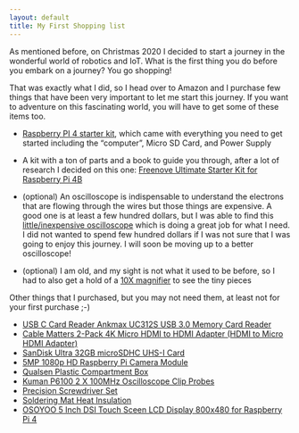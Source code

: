 ```yaml
---
layout: default
title: My First Shopping list
---
```


As mentioned before, on Christmas 2020 I decided to start a journey in the wonderful world of robotics and IoT. What is the first thing you do before you embark on a journey? You go shopping!

That was exactly what I did, so I head over to Amazon and I purchase few things that have been very important to let me start this journey. If you want to adventure on this fascinating world, you will have to get some of these items too.

- [Raspberry PI 4 starter kit](https://www.amazon.ca/gp/product/B07XLMVYJJ/ref=ppx_yo_dt_b_asin_title_o05_s00?ie=UTF8&psc=1), which came with everything you need to get started including the “computer”, Micro SD Card, and Power Supply

- A kit with a ton of parts and a book to guide you through, after a lot of research I decided on this one: [Freenove Ultimate Starter Kit for Raspberry Pi 4B](https://www.amazon.ca/gp/product/B06W54L7B5/ref=ppx_yo_dt_b_asin_title_o00_s00?ie=UTF8&psc=1)

- (optional) An oscilloscope is indispensable to understand the electrons that are flowing through the wires but those things are expensive. A good one is at least a few hundred dollars, but I was able to find this [little/inexpensive oscilloscope](https://www.amazon.ca/gp/product/B0892KBP7P/ref=ppx_yo_dt_b_asin_title_o09_s01?ie=UTF8&psc=1) which is doing a great job for what I need. I did not wanted to spend few hundred dollars if I was not sure that I was going to enjoy this journey. I will soon be moving up to a better oscilloscope!

- (optional) I am old, and my sight is not what it used to be before, so I had to also get a hold of a [10X magnifier](https://www.amazon.ca/gp/product/B074C4D9TG/ref=ppx_yo_dt_b_asin_title_o01_s00?ie=UTF8&psc=1) to see the tiny pieces

Other things that I purchased, but you may not need them, at least not for your first purchase ;-)

- [USB C Card Reader Ankmax UC312S USB 3.0 Memory Card Reader](https://www.amazon.ca/gp/product/B08CBGFL87/ref=ppx_yo_dt_b_asin_title_o00_s00?ie=UTF8&psc=1)
- [Cable Matters 2-Pack 4K Micro HDMI to HDMI Adapter (HDMI to Micro HDMI Adapter)](https://www.amazon.ca/gp/product/B00JDRHQ58/ref=ppx_yo_dt_b_asin_title_o00_s00?ie=UTF8&psc=1)
- [SanDisk Ultra 32GB microSDHC UHS-I Card](https://www.amazon.ca/gp/product/B073JWXGNT/ref=ppx_yo_dt_b_asin_title_o00_s00?ie=UTF8&psc=1)
- [5MP 1080p HD Raspberry Pi Camera Module](https://www.amazon.ca/gp/product/B07PQ63D2S/ref=ppx_yo_dt_b_asin_title_o03_s00?ie=UTF8&psc=1)
- [Qualsen Plastic Compartment Box](https://www.amazon.ca/gp/product/B07TGG1R53/ref=ppx_yo_dt_b_asin_title_o00_s00?ie=UTF8&psc=1)
- [Kuman P6100 2 X 100MHz Oscilloscope Clip Probes](https://www.amazon.ca/gp/product/B01C5PPQQU/ref=ppx_yo_dt_b_asin_title_o08_s01?ie=UTF8&psc=1)
- [Precision Screwdriver Set](https://www.amazon.ca/gp/product/B085LCVZF6/ref=ppx_yo_dt_b_asin_title_o04_s00?ie=UTF8&psc=1)
- [Soldering Mat Heat Insulation](https://www.amazon.ca/gp/product/B07F8Q756W/ref=ppx_yo_dt_b_asin_title_o02_s00?ie=UTF8&psc=1)
- [OSOYOO 5 Inch DSI Touch Sceen LCD Display 800x480 for Raspberry Pi 4](https://www.amazon.com/gp/product/B07KKB5YS9/ref=ppx_yo_dt_b_asin_title_o00_s00?ie=UTF8&psc=1)
